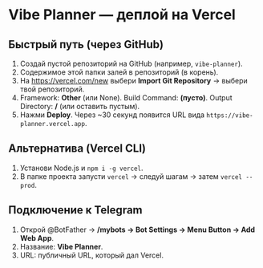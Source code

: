 
# Vibe Planner — деплой на Vercel

## Быстрый путь (через GitHub)
1. Создай пустой репозиторий на GitHub (например, `vibe-planner`).
2. Содержимое этой папки залей в репозиторий (в корень).
3. На https://vercel.com/new выбери **Import Git Repository** → выбери твой репозиторий.
4. Framework: **Other** (или None). Build Command: **(пусто)**. Output Directory: **/** (или оставить пустым).
5. Нажми **Deploy**. Через ~30 секунд появится URL вида `https://vibe-planner.vercel.app`.

## Альтернатива (Vercel CLI)
1. Установи Node.js и `npm i -g vercel`.
2. В папке проекта запусти `vercel` → следуй шагам → затем `vercel --prod`.

## Подключение к Telegram
1. Открой @BotFather → **/mybots → Bot Settings → Menu Button → Add Web App**.
2. Название: **Vibe Planner**.
3. URL: публичный URL, который дал Vercel.
